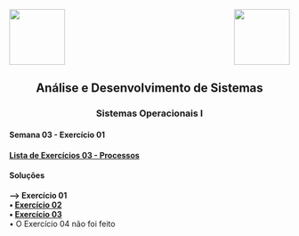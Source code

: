 <div>
  <img src="https://www.fateczl.edu.br/assets/logos/fatec-zl.png" height=100>
  <img src="https://www.fateczl.edu.br/assets/logos/novo-logo-colorido.png" align="right" height=100>
</div>

<h2 align="center">Análise e Desenvolvimento de Sistemas</h2>
<h3 align="center">Sistemas Operacionais I</h3>
<h4>Semana 03 - Exercício 01</h4>

<h4>
  
[Lista de Exercícios 03 - Processos](https://github.com/leo-gremes-ads/SO1_S03_E01_Redes/blob/main/Processos%20Java.pdf)
</h4>

<h4>Soluções</h4>

<b>--> Exercício 01</b><br>
<b>• [Exercício 02](https://github.com/leo-gremes-ads/SO1_S03_E02_KillProcess)</b><br>
<b>• [Exercício 03](https://github.com/leo-gremes-ads/SO1_S03_E03_LinuxDistro)</b><br>
• O Exercício 04 não foi feito

